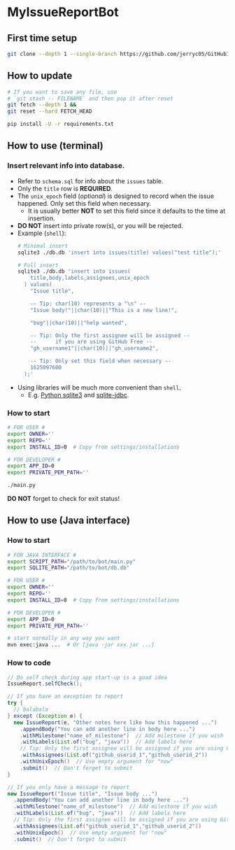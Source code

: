 # MyIssueReportBot

## First time setup

```sh
git clone --depth 1 --single-branch https://github.com/jerryc05/GitHubIssueReportBot.git
```
## How to update

```sh
# If you want to save any file, use
# `git stash -- FILENAME` and then pop it after reset
git fetch --depth 1 &&
git reset --hard FETCH_HEAD

pip install -U -r requirements.txt
```

## How to use (terminal)

### Insert relevant info into database.
- Refer to `schema.sql` for info about the `issues` table.
- Only the `title` row is __REQUIRED__.
- The `unix_epoch` field (_optional_) is designed to record when the issue happened. Only set this field when necessary.
  - It is usually better __NOT__ to set this field since it defaults to the time at insertion.
- __DO NOT__ insert into private row(s), or you will be rejected.
- Example (`shell`):
  ```sh
  # Minimal insert
  sqlite3 ./db.db 'insert into issues(title) values("test title");'

  # Full insert
  sqlite3 ./db.db 'insert into issues(
      title,body,labels,assignees,unix_epoch
    ) values(
      "Issue title",

      -- Tip: char(10) represents a "\n" --
      "Issue body!"||char(10)||"This is a new line!",

      "bug"||char(10)||"help wanted",

      -- Tip: Only the first assignee will be assigned --
      --      if you are using GitHub Free --
      "gh_username1"||char(10)||"gh_username2",

      -- Tip: Only set this field when necessary --
      1625097600
    );'
- Using libraries will be much more convenient than `shell`.
  - E.g. [Python sqlite3](https://docs.python.org/3/library/sqlite3.html) and [sqlite-jdbc](https://github.com/xerial/sqlite-jdbc).

### How to start
```sh
# FOR USER #
export OWNER=''
export REPO=''
export INSTALL_ID=0  # Copy from settings/installations

# FOR DEVELOPER #
export APP_ID=0
export PRIVATE_PEM_PATH=''

./main.py
```
__DO NOT__ forget to check for exit status!

## How to use (Java interface)

### How to start

```sh
# FOR JAVA INTERFACE #
export SCRIPT_PATH="/path/to/bot/main.py"
export SQLITE_PATH="/path/to/bot/db.db"

# FOR USER #
export OWNER=''
export REPO=''
export INSTALL_ID=0  # Copy from settings/installations

# FOR DEVELOPER #
export APP_ID=0
export PRIVATE_PEM_PATH=''

# start normally in any way you want
mvn exec:java ...  # Or [java -jar xxx.jar ...]
```

### How to code

```java
// Do self check during app start-up is a good idea
IssueReport.selfCheck();
```

```java
// If you have an exception to report
try {
  // balabala
} except (Exception e) {
  new IssueReport(e, "Other notes here like how this happened ...")
    .appendBody("You can add another line in body here ...")
    .withMilestone("name_of_milestone")  // Add milestone if you wish
    .withLabels(List.of("bug", "java"))  // Add labels here
    // Tip: Only the first assignee will be assigned if you are using GitHub free
    .withAssignees(List.of("github_userid_1","github_userid_2"))
    .withUnixEpoch()  // Use empty argument for "now"
    .submit()  // Don't forget to submit
}
```

```java
// If you only have a message to report
new IssueReport("Issue title", "Issue body ...")
  .appendBody("You can add another line in body here ...")
  .withMilestone("name_of_milestone")  // Add milestone if you wish
  .withLabels(List.of("bug", "java"))  // Add labels here
  // Tip: Only the first assignee will be assigned if you are using GitHub free
  .withAssignees(List.of("github_userid_1","github_userid_2"))
  .withUnixEpoch()  // Use empty argument for "now"
  .submit()  // Don't forget to submit
```

